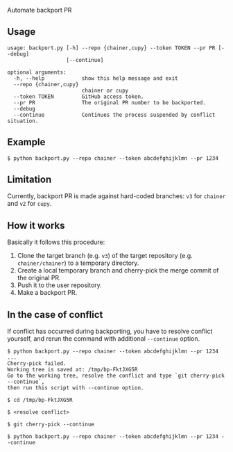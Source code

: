 Automate backport PR

## Usage

```
usage: backport.py [-h] --repo {chainer,cupy} --token TOKEN --pr PR [--debug]
                   [--continue]

optional arguments:
  -h, --help            show this help message and exit
  --repo {chainer,cupy}
                        chainer or cupy
  --token TOKEN         GitHub access token.
  --pr PR               The original PR number to be backported.
  --debug
  --continue            Continues the process suspended by conflict situation.
```

## Example

```shell
$ python backport.py --repo chainer --token abcdefghijklmn --pr 1234
```

## Limitation

Currently, backport PR is made against hard-coded branches: `v3` for `chainer` and `v2` for `cupy`.


## How it works

Basically it follows this procedure:

1. Clone the target branch (e.g. `v3`) of the target repository (e.g. `chainer/chainer`) to a temporary directory.
2. Create a local temporary branch and cherry-pick the merge commit of the original PR.
3. Push it to the user repository.
4. Make a backport PR.


## In the case of conflict

If conflict has occurred during backporting, you have to resolve conflict yourself,
and rerun the command with additional `--continue` option.

```shell
$ python backport.py --repo chainer --token abcdefghijklmn --pr 1234
...
Cherry-pick failed.
Working tree is saved at: /tmp/bp-FktJXG5R
Go to the working tree, resolve the conflict and type `git cherry-pick --continue`,
then run this script with --continue option.

$ cd /tmp/bp-FktJXG5R

$ <resolve conflict>

$ git cherry-pick --continue

$ python backport.py --repo chainer --token abcdefghijklmn --pr 1234 --continue
```
